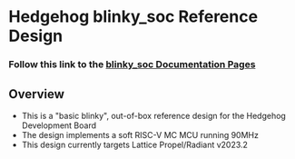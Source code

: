 # Hedgehog blinky_soc Reference Design

### Follow this link to the [blinky_soc Documentation Pages](https://future-electronics-design-center.github.io/hedgehog-blinky_soc/)

## Overview

- This is a "basic blinky", out-of-box reference design for the Hedgehog Development Board
- The design implements a soft RISC-V MC MCU running 90MHz
- This design currently targets Lattice Propel/Radiant v2023.2
